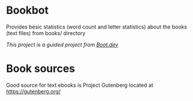# Bookbot

Provides besic statistics (word count and letter statistics) about the books (text files) from books/ directory

_This project is a guided project from [Boot.dev](https://www.boot.dev)_

# Book sources

Good source for text ebooks is Project Gutenberg located at https://gutenberg.org/



